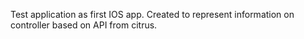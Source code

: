 Test application as first IOS app.
Created to represent information on controller based on API from citrus.

